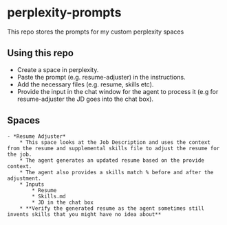 # perplexity-prompts

This repo stores the prompts for my custom perplexity spaces

## Using this repo

* Create a space in perplexity.
* Paste the prompt (e.g. resume-adjuster) in the instructions.
* Add the necessary files (e.g. resume, skills etc).
* Provide the input in the chat window for the agent to process it (e.g for resume-adjuster the JD goes into the chat box).

## Spaces

    - *Resume Adjuster*
        * This space looks at the Job Description and uses the context from the resume and supplemental skills file to adjust the resume for the job. 
        * The agent generates an updated resume based on the provide context.
        * The agent also provides a skills match % before and after the adjustment.
        * Inputs
            * Resume
            * Skills.md
            * JD in the chat box
        * **Verify the generated resume as the agent sometimes still invents skills that you might have no idea about**
